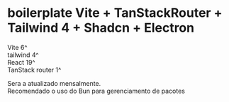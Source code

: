 # boilerplate Vite + TanStackRouter + Tailwind 4 + Shadcn + Electron  


Vite 6^  
tailwind 4^  
React 19^  
TanStack router 1^  

Sera a atualizado mensalmente.    
Recomendado o uso do Bun para gerenciamento de pacotes  
